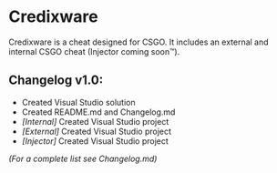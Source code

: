 # Credixware

Credixware is a cheat designed for CSGO. It includes an external and internal CSGO cheat (Injector coming soon™).

## Changelog v1.0:
- Created Visual Studio solution
- Created README.md and Changelog.md
- _[Internal]_ Created Visual Studio project
- _[External]_ Created Visual Studio project
- _[Injector]_ Created Visual Studio project

_(For a complete list see Changelog.md)_